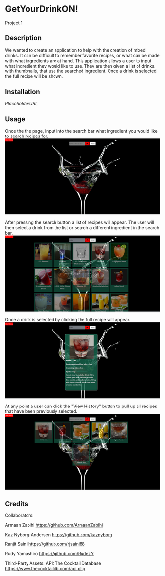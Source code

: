 # GetYourDrinkON!
Project 1

## Description

We wanted to create an application to help with the creation of mixed drinks. It can be difficult to remember favorite recipes, or what can be made with what ingredients are at hand. This application allows a user to input what ingredient they would like to use. They are then given a list of drinks, with thumbnails, that use the searched ingredient. Once a drink is selected the full recipe will be shown. 

## Installation

*PlaceholderURL*

## Usage

Once the the page, input into the search bar what ingredient you would like to search recipes for.
![Intitial Screen with Title and Search Bar](./Images/GYDO-loadScreen.png)

After pressing the search button a list of recipes will appear. The user will then select a drink from the list or search a different ingredient in the search bar.
![List of drink recipes](./Images/GYDO-ingredientSearch.png)

Once a drink is selected by clicking the full recipe will appear.
![Recipe for a drink](./Images/GYDO-drinkRecipe.png)

At any point a user can click the "View History" button to pull up all recipes that have been previously selected.
![History of previously selected drinks](./Images/GYDO-history.png)

## Credits

Collaborators:

Armaan Zabihi https://github.com/ArmaanZabihi

Kaz Nyborg-Andersen https://github.com/kaznyborg

Ranjit Saini https://github.com/rjsaini88

Rudy Yamashiro https://github.com/RudezY

Third-Party Assets:
API: The Cocktail Database https://www.thecocktaildb.com/api.php